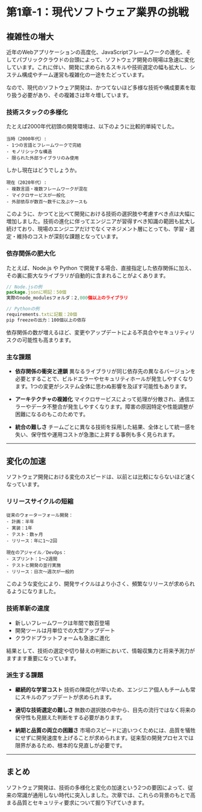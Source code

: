 # 第1章-1：現代ソフトウェア業界の挑戦

## 複雑性の増大

近年のWebアプリケーションの高度化、JavaScriptフレームワークの進化、そしてパブリッククラウドの台頭によって、ソフトウェア開発の現場は急速に変化しています。これに伴い、開発に求められるスキルや技術選定の幅も拡大し、システム構成やチーム運営も複雑化の一途をたどっています。

なので、現代のソフトウェア開発は、かつてないほど多様な技術や構成要素を取り扱う必要があり、その複雑さは年々増しています。

### 技術スタックの多様化

たとえば2000年代初頭の開発環境は、以下のように比較的単純でした。

```
当時（2000年代）:
- 1つの言語とフレームワークで完結
- モノリシックな構造
- 限られた外部ライブラリのみ使用
```

しかし現在はどうでしょうか。

```
現在（2020年代）:
- 複数言語・複数フレームワークが混在
- マイクロサービスが一般化
- 外部依存が数百〜数千に及ぶケースも
```

このように、かつてと比べて開発における技術の選択肢や考慮すべき点は大幅に増加しました。技術の進化に伴ってエンジニアが習得すべき知識の範囲も拡大し続けており、現場のエンジニアだけでなくマネジメント層にとっても、学習・選定・維持のコストが深刻な課題となっています。

### 依存関係の肥大化

たとえば、Node.js や Python で開発する場合、直接指定した依存関係に加え、その裏に膨大なライブラリが自動的に含まれることがよくあります。

```javascript
// Node.jsの例
package.jsonに明記：50個
実際のnode_modulesフォルダ：2,000個以上のライブラリ

// Pythonの例
requirements.txtに記載：20個
pip freezeの出力：100個以上の依存
```

依存関係の数が増えるほど、変更やアップデートによる不具合やセキュリティリスクの可能性も高まります。

### 主な課題

* **依存関係の衝突と連鎖**
  異なるライブラリが同じ依存先の異なるバージョンを必要とすることで、ビルドエラーやセキュリティホールが発生しやすくなります。1つの変更がシステム全体に思わぬ影響を及ぼす可能性もあります。

* **アーキテクチャの複雑化**
  マイクロサービスによって処理が分散され、通信エラーやデータ不整合が発生しやすくなります。障害の原因特定や性能調整が困難になるのもこのためです。

* **統合の難しさ**
  チームごとに異なる技術を採用した結果、全体として統一感を失い、保守性や運用コストが急激に上昇する事例も多く見られます。

---

## 変化の加速

ソフトウェア開発における変化のスピードは、以前とは比較にならないほど速くなっています。

### リリースサイクルの短縮

```
従来のウォーターフォール開発：
- 計画：半年
- 実装：1年
- テスト：数ヶ月
- リリース：年に1～2回

現在のアジャイル／DevOps：
- スプリント：1〜2週間
- テストと開発の並行実施
- リリース：日次〜週次が一般的
```

このような変化により、開発サイクルはより小さく、頻繁なリリースが求められるようになりました。

### 技術革新の速度

* 新しいフレームワークは年間で数百登場
* 開発ツールは月単位での大型アップデート
* クラウドプラットフォームも急速に進化

結果として、技術の選定や切り替えの判断において、情報収集力と将来予測力がますます重要になっています。

### 派生する課題

* **継続的な学習コスト**
  技術の陳腐化が早いため、エンジニア個人もチームも常にスキルのアップデートが求められます。

* **適切な技術選定の難しさ**
  無数の選択肢の中から、目先の流行ではなく将来の保守性も見据えた判断をする必要があります。

* **納期と品質の両立の困難さ**
  市場のスピードに追いつくためには、品質を犠牲にせずに開発速度を上げることが求められます。従来型の開発プロセスでは限界があるため、根本的な見直しが必要です。

---

## まとめ

ソフトウェア開発は、技術の多様化と変化の加速という2つの要因によって、従来の常識が通用しない時代に突入しました。次章では、これらの背景のもとで高まる品質とセキュリティ要求について掘り下げていきます。
